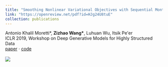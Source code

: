 ```yaml
---
title: "Smoothing Nonlinear Variational Objectives with Sequential Monte Carlo"
link: "https://openreview.net/pdf?id=HJg24U8tuE"
collection: publications
---
```

Antonio Khalil Moretti\*, **Zizhao Wang\***, Luhuan Wu, Itsik Pe&apos;er<br/>ICLR 2019, Workshop on Deep Generative Models for Highly Structured Data <br/>[paper](https://openreview.net/pdf?id=HJg24U8tuE) $\cdot$ [code](https://github.com/amoretti86/PSVO)<br/><br/><img src='/images/fhn.gif'>
